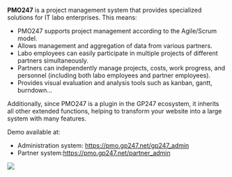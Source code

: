 **PMO247** is a project management system that provides specialized solutions for IT labo enterprises.
This means:
- PMO247 supports project management according to the Agile/Scrum model.
- Allows management and aggregation of data from various partners.
- Labo employees can easily participate in multiple projects of different partners simultaneously.
- Partners can independently manage projects, costs, work progress, and personnel (including both labo employees and partner employees).
- Provides visual evaluation and analysis tools such as kanban, gantt, burndown...

Additionally, since PMO247 is a plugin in the GP247 ecosystem, it inherits all other extended functions, helping to transform your website into a large system with many features.

Demo available at:
- Administration system: https://pmo.gp247.net/gp247_admin
- Partner system:https://pmo.gp247.net/partner_admin

<img src="https://static.gp247.net/page/gp247-system-pmo.drawio.svg">